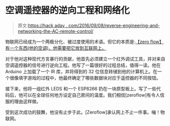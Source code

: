 # 空调遥控器的逆向工程和网络化

> 原文:[https://hack aday . com/2016/09/08/reverse-engineering-and-networking-the-AC-remote-control/](https://hackaday.com/2016/09/08/reverse-engineering-and-networking-the-ac-remote-control/)

物联网已经成为一个两极分化、被过度使用的术语。但它的本质是:[【zero flow】有一个东西(他的空调)，他需要把它放到互联网上。](https://github.com/zeroflow/ESPAircon/wiki)

对于他对这种现代方言暴行的贡献，他首先必须建立一个红外调试工具，并对来自空调遥控器的信号进行逆向工程。他写了一篇很好的过程总结，值得一读。他在 Arduino 上加载了一个 IR 库，并将得到的 32 位信息转储到他的计算机上。在一个很像填字游戏的过程中，他最终确定了哪些数据块对应于遥控器的不同按钮。

接下来，他将一组红外 LEDS 和一个 ESP8266 扔在一块原型板上。写了一些代码后，他可以在全球任何地方设定自己房间的温度。我们相信[zeroflow]有令人信服的理由这样做。

受到这次成功的鼓舞，他没有止步于此。[Zeroflow]承认网上不止一件事。嘣！物联网。